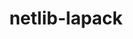 ---
title: "netlib-lapack"
layout: cache
categories: [package, develop]
meta: {"compilers": ["gcc@12.3.0"], "num_specs": 11, "num_specs_by_stack": {"root": 11, "tutorial": 11}, "oss": ["ubuntu22.04"], "platforms": ["linux"], "stacks": ["root", "tutorial"], "targets": ["x86_64_v3"], "versions": ["3.12.1"]}
spec_details: [{"compiler": "gcc@12.3.0", "hash": "233cwzis5mnhsngyx64viat5cefrrg3j", "os": "ubuntu22.04", "platform": "linux", "size": "-", "stacks": ["root", "tutorial"], "target": "x86_64_v3", "variants": ["build_system=cmake", "build_type=Release", "~external-blas", "generator=make", "~ipo", "+lapacke", "patches:=3059ebf,b1af8b6,e318340", "+pic", "+shared", "~xblas"], "versions": ["3.12.1"]}, {"compiler": "gcc@12.3.0", "hash": "ayiwtqbplqm4yshiomzu4bbzkrihw3he", "os": "ubuntu22.04", "platform": "linux", "size": "-", "stacks": ["root", "tutorial"], "target": "x86_64_v3", "variants": ["build_system=cmake", "build_type=Release", "~external-blas", "generator=make", "~ipo", "+lapacke", "patches:=3059ebf,b1af8b6,e318340", "+pic", "+shared", "~xblas"], "versions": ["3.12.1"]}, {"compiler": "gcc@12.3.0", "hash": "dehrbzeziym2fcwtwkwtmqtkcaeqfuhj", "os": "ubuntu22.04", "platform": "linux", "size": "-", "stacks": ["root", "tutorial"], "target": "x86_64_v3", "variants": ["build_system=cmake", "build_type=Release", "~external-blas", "generator=make", "~ipo", "+lapacke", "patches:=3059ebf,b1af8b6,e318340", "+pic", "+shared", "~xblas"], "versions": ["3.12.1"]}, {"compiler": "gcc@12.3.0", "hash": "dxr2sks7mnkw3njkoipgthphyp7wapjm", "os": "ubuntu22.04", "platform": "linux", "size": "-", "stacks": ["root", "tutorial"], "target": "x86_64_v3", "variants": ["build_system=cmake", "build_type=Release", "~external-blas", "generator=make", "~ipo", "+lapacke", "patches:=3059ebf,b1af8b6,e318340", "+pic", "+shared", "~xblas"], "versions": ["3.12.1"]}, {"compiler": "gcc@12.3.0", "hash": "ezyup3rztfwhhavehld6ggkgsywvxyca", "os": "ubuntu22.04", "platform": "linux", "size": "-", "stacks": ["root", "tutorial"], "target": "x86_64_v3", "variants": ["build_system=cmake", "build_type=Release", "~external-blas", "generator=make", "~ipo", "+lapacke", "patches:=3059ebf,b1af8b6,e318340", "+pic", "+shared", "~xblas"], "versions": ["3.12.1"]}, {"compiler": "gcc@12.3.0", "hash": "f2ylvchxjhp5yixbmurrodhlolyb62rd", "os": "ubuntu22.04", "platform": "linux", "size": "-", "stacks": ["root", "tutorial"], "target": "x86_64_v3", "variants": ["build_system=cmake", "build_type=Release", "~external-blas", "generator=make", "~ipo", "+lapacke", "patches:=3059ebf,b1af8b6,e318340", "+pic", "+shared", "~xblas"], "versions": ["3.12.1"]}, {"compiler": "gcc@12.3.0", "hash": "hy7vcslnpzjqk4liuj6e5bm45vne5m3y", "os": "ubuntu22.04", "platform": "linux", "size": "-", "stacks": ["root", "tutorial"], "target": "x86_64_v3", "variants": ["build_system=cmake", "build_type=Release", "~external-blas", "generator=make", "~ipo", "+lapacke", "patches:=3059ebf,b1af8b6,e318340", "+pic", "+shared", "~xblas"], "versions": ["3.12.1"]}, {"compiler": "gcc@12.3.0", "hash": "qza3clvfsirfwhalqn52p7mghvbqpfb3", "os": "ubuntu22.04", "platform": "linux", "size": "-", "stacks": ["root", "tutorial"], "target": "x86_64_v3", "variants": ["build_system=cmake", "build_type=Release", "~external-blas", "generator=make", "~ipo", "+lapacke", "patches:=3059ebf,b1af8b6,e318340", "+pic", "+shared", "~xblas"], "versions": ["3.12.1"]}, {"compiler": "gcc@12.3.0", "hash": "r5kihgdnhhvo4g4mrukcpf3ku3x7cl33", "os": "ubuntu22.04", "platform": "linux", "size": "-", "stacks": ["root", "tutorial"], "target": "x86_64_v3", "variants": ["build_system=cmake", "build_type=Release", "~external-blas", "generator=make", "~ipo", "+lapacke", "patches:=3059ebf,b1af8b6,e318340", "+pic", "+shared", "~xblas"], "versions": ["3.12.1"]}, {"compiler": "gcc@12.3.0", "hash": "tnwwxvzix3yqjzhefegytczucr5lja4j", "os": "ubuntu22.04", "platform": "linux", "size": "-", "stacks": ["root", "tutorial"], "target": "x86_64_v3", "variants": ["build_system=cmake", "build_type=Release", "~external-blas", "generator=make", "~ipo", "+lapacke", "patches:=3059ebf,b1af8b6,e318340", "+pic", "+shared", "~xblas"], "versions": ["3.12.1"]}, {"compiler": "gcc@12.3.0", "hash": "worfa65hhtbnmdm5ez5tiesywhztipmb", "os": "ubuntu22.04", "platform": "linux", "size": "-", "stacks": ["root", "tutorial"], "target": "x86_64_v3", "variants": ["build_system=cmake", "build_type=Release", "~external-blas", "generator=make", "~ipo", "+lapacke", "patches:=3059ebf,b1af8b6,e318340", "+pic", "+shared", "~xblas"], "versions": ["3.12.1"]}]
---